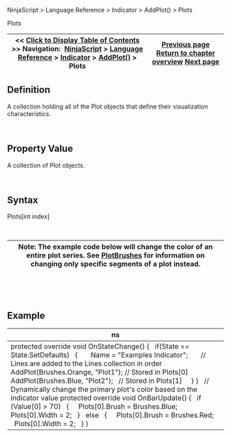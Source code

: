 ﻿


NinjaScript \> Language Reference \> Indicator \> AddPlot() \> Plots






















Plots







| \<\< [Click to Display Table of Contents](plots.md) \>\> **Navigation:**     [NinjaScript](ninjascript-1.md) \> [Language Reference](language_reference_wip-1.md) \> [Indicator](indicator-1.md) \> [AddPlot()](addplot-1.md) \> Plots | [Previous page](plotbrushes-1.md) [Return to chapter overview](addplot-1.md) [Next page](barsrequiredtoplot-1.md) |
| --- | --- |











## Definition


A collection holding all of the Plot objects that define their visualization characteristics.


 


## Property Value


A collection of Plot objects.


 


## Syntax


Plots\[int index]


 




| Note: The example code below will change the color of an entire plot series. See [PlotBrushes](plotbrushes-1.md) for information on changing only specific segments of a plot instead. |
| --- |



 


 


## Example




| ns |
| --- |
| protected override void OnStateChange() {    if(State \=\= State.SetDefaults)    {        Name \= "Examples Indicator";        // Lines are added to the Lines collection in order        AddPlot(Brushes.Orange, "Plot1"); // Stored in Plots\[0]        AddPlot(Brushes.Blue, "Plot2");   // Stored in Plots\[1]      } }   // Dynamically change the primary plot's color based on the indicator value protected override void OnBarUpdate() {    if (Value\[0] \> 70)    {      Plots\[0].Brush \= Brushes.Blue;      Plots\[0].Width \= 2;    }    else    {      Plots\[0].Brush \= Brushes.Red;      Plots\[0].Width \= 2;    } } |









